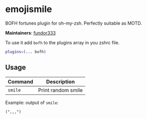 # emojismile

BOFH fortunes plugin for oh-my-zsh. Perfectly suitable as MOTD.

**Maintainers**: [fundor333](https://github.com/fundor333) 

To use it add `bofh` to the plugins array in you zshrc file.

```zsh
plugins=(... bofh)
```

## Usage

| Command | Description                     |
| --------| ------------------------------- |
| `smile` | Print random smile         |

Example: output of `smile`:

```
(°,,,°)
```
